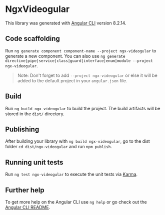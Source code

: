 # NgxVideogular

This library was generated with [Angular CLI](https://github.com/angular/angular-cli) version 8.2.14.

## Code scaffolding

Run `ng generate component component-name --project ngx-videogular` to generate a new component. You can also use `ng generate directive|pipe|service|class|guard|interface|enum|module --project ngx-videogular`.
> Note: Don't forget to add `--project ngx-videogular` or else it will be added to the default project in your `angular.json` file. 

## Build

Run `ng build ngx-videogular` to build the project. The build artifacts will be stored in the `dist/` directory.

## Publishing

After building your library with `ng build ngx-videogular`, go to the dist folder `cd dist/ngx-videogular` and run `npm publish`.

## Running unit tests

Run `ng test ngx-videogular` to execute the unit tests via [Karma](https://karma-runner.github.io).

## Further help

To get more help on the Angular CLI use `ng help` or go check out the [Angular CLI README](https://github.com/angular/angular-cli/blob/master/README.md).

